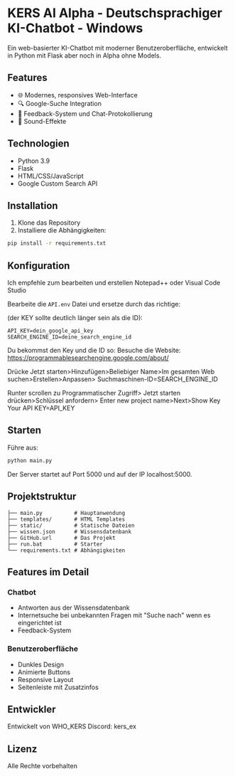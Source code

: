 # KERS AI Alpha - Deutschsprachiger KI-Chatbot - Windows 

Ein web-basierter KI-Chatbot mit moderner Benutzeroberfläche, entwickelt in Python mit Flask aber noch in Alpha ohne Models.

## Features

- 🌐 Modernes, responsives Web-Interface
- 🔍 Google-Suche Integration
- 💾 Feedback-System und Chat-Protokollierung
- 🎵 Sound-Effekte

## Technologien

- Python 3.9
- Flask
- HTML/CSS/JavaScript
- Google Custom Search API

## Installation

1. Klone das Repository
2. Installiere die Abhängigkeiten:
```bash
pip install -r requirements.txt
```

## Konfiguration
Ich empfehle zum bearbeiten und erstellen Notepad++ oder Visual Code Studio



Bearbeite die `API.env` Datei und ersetze durch das richtige:

(der KEY sollte deutlich länger sein als die ID):
```
API_KEY=dein_google_api_key
SEARCH_ENGINE_ID=deine_search_engine_id
 ```
Du bekommst den Key und die ID so:
Besuche die Website: https://programmablesearchengine.google.com/about/

Drücke Jetzt starten>Hinzufügen>Beliebiger Name>Im gesamten Web suchen>Erstellen>Anpassen>
Suchmaschinen-ID=SEARCH_ENGINE_ID

Runter scrollen zu Programmatischer Zugriff> Jetzt starten drücken>Schlüssel anfordern> Enter new project name>Next>Show Key
Your API KEY=API_KEY


## Starten

Führe aus:
```bash
python main.py
```
Der Server startet auf Port 5000 und auf der IP localhost:5000.

## Projektstruktur

```
├── main.py          # Hauptanwendung
├── templates/       # HTML Templates
├── static/          # Statische Dateien
├── wissen.json      # Wissensdatenbank
├── GitHub.url       # Das Projekt
├── run.bat          # Starter
└── requirements.txt # Abhängigkeiten
```

## Features im Detail

### Chatbot
- Antworten aus der Wissensdatenbank
- Internetsuche bei unbekannten Fragen mit "Suche nach" wenn es eingerichtet ist
- Feedback-System

### Benutzeroberfläche
- Dunkles Design
- Animierte Buttons
- Responsive Layout
- Seitenleiste mit Zusatzinfos

## Entwickler

Entwickelt von WHO_KERS
Discord: kers_ex

## Lizenz

Alle Rechte vorbehalten
